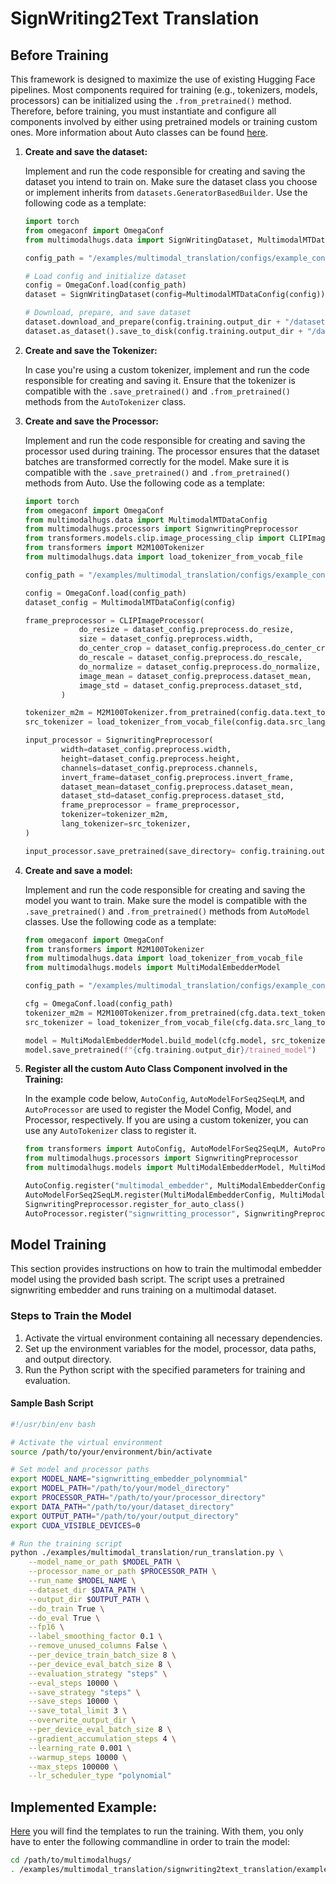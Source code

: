 # SignWriting2Text Translation

## Before Training

This framework is designed to maximize the use of existing Hugging Face pipelines. Most components required for training (e.g., tokenizers, models, processors) can be initialized using the `.from_pretrained()` method. Therefore, before training, you must instantiate and configure all components involved by either using pretrained models or training custom ones. More information about Auto classes can be found [here](https://huggingface.co/docs/transformers/model_doc/auto).

1. **Create and save the dataset:**

    Implement and run the code responsible for creating and saving the dataset you intend to train on. Make sure the dataset class you choose or implement inherits from `datasets.GeneratorBasedBuilder`. Use the following code as a template:

    ```python
    import torch
    from omegaconf import OmegaConf
    from multimodalhugs.data import SignWritingDataset, MultimodalMTDataConfig

    config_path = "/examples/multimodal_translation/configs/example_config.yaml"

    # Load config and initialize dataset
    config = OmegaConf.load(config_path)
    dataset = SignWritingDataset(config=MultimodalMTDataConfig(config))

    # Download, prepare, and save dataset
    dataset.download_and_prepare(config.training.output_dir + "/datasets")
    dataset.as_dataset().save_to_disk(config.training.output_dir + "/datasets")
    ```

2. **Create and save the Tokenizer:**

    In case you're using a custom tokenizer, implement and run the code responsible for creating and saving it. Ensure that the tokenizer is compatible with the `.save_pretrained()` and `.from_pretrained()` methods from the `AutoTokenizer` class.

2. **Create and save the Processor:**

    Implement and run the code responsible for creating and saving the processor used during training. The processor ensures that the dataset batches are transformed correctly for the model. Make sure it is compatible with the `.save_pretrained()` and `.from_pretrained()` methods from Auto. Use the following code as a template:

    ```python
    import torch
    from omegaconf import OmegaConf
    from multimodalhugs.data import MultimodalMTDataConfig
    from multimodalhugs.processors import SignwritingPreprocessor
    from transformers.models.clip.image_processing_clip import CLIPImageProcessor
    from transformers import M2M100Tokenizer
    from multimodalhugs.data import load_tokenizer_from_vocab_file

    config_path = "/examples/multimodal_translation/configs/example_config.yaml"

    config = OmegaConf.load(config_path)
    dataset_config = MultimodalMTDataConfig(config)

    frame_preprocessor = CLIPImageProcessor(
                do_resize = dataset_config.preprocess.do_resize,
                size = dataset_config.preprocess.width,
                do_center_crop = dataset_config.preprocess.do_center_crop,
                do_rescale = dataset_config.preprocess.do_rescale,
                do_normalize = dataset_config.preprocess.do_normalize,
                image_mean = dataset_config.preprocess.dataset_mean,
                image_std = dataset_config.preprocess.dataset_std,
            )

    tokenizer_m2m = M2M100Tokenizer.from_pretrained(config.data.text_tokenizer_path)
    src_tokenizer = load_tokenizer_from_vocab_file(config.data.src_lang_tokenizer_path)

    input_processor = SignwritingPreprocessor(
            width=dataset_config.preprocess.width,
            height=dataset_config.preprocess.height,
            channels=dataset_config.preprocess.channels,
            invert_frame=dataset_config.preprocess.invert_frame,
            dataset_mean=dataset_config.preprocess.dataset_mean,
            dataset_std=dataset_config.preprocess.dataset_std,
            frame_preprocessor = frame_preprocessor,
            tokenizer=tokenizer_m2m,
            lang_tokenizer=src_tokenizer,
    )

    input_processor.save_pretrained(save_directory= config.training.output_dir + "/signwriting_processor", push_to_hub=False)
    ```

4. **Create and save a model:**

    Implement and run the code responsible for creating and saving the model you want to train. Make sure the model is compatible with the `.save_pretrained()` and `.from_pretrained()` methods from `AutoModel` classes. Use the following code as a template:

    ```python
    from omegaconf import OmegaConf
    from transformers import M2M100Tokenizer
    from multimodalhugs.data import load_tokenizer_from_vocab_file
    from multimodalhugs.models import MultiModalEmbedderModel

    config_path = "/examples/multimodal_translation/configs/example_config.yaml"

    cfg = OmegaConf.load(config_path)
    tokenizer_m2m = M2M100Tokenizer.from_pretrained(cfg.data.text_tokenizer_path)
    src_tokenizer = load_tokenizer_from_vocab_file(cfg.data.src_lang_tokenizer_path)

    model = MultiModalEmbedderModel.build_model(cfg.model, src_tokenizer, tokenizer_m2m)
    model.save_pretrained(f"{cfg.training.output_dir}/trained_model")
    ```


5. **Register all the custom Auto Class Component involved in the Training:**

    In the example code below, `AutoConfig`, `AutoModelForSeq2SeqLM`, and `AutoProcessor` are used to register the Model Config, Model, and Processor, respectively. If you are using a custom tokenizer, you can use any `AutoTokenizer` class to register it.

    ```python
    from transformers import AutoConfig, AutoModelForSeq2SeqLM, AutoProcessor
    from multimodalhugs.processors import SignwritingPreprocessor
    from multimodalhugs.models import MultiModalEmbedderModel, MultiModalEmbedderConfig

    AutoConfig.register("multimodal_embedder", MultiModalEmbedderConfig)
    AutoModelForSeq2SeqLM.register(MultiModalEmbedderConfig, MultiModalEmbedderModel)
    SignwritingPreprocessor.register_for_auto_class()
    AutoProcessor.register("signwritting_processor", SignwritingPreprocessor)
    ```


## Model Training

This section provides instructions on how to train the multimodal embedder model using the provided bash script. The script uses a pretrained signwriting embedder and runs training on a multimodal dataset. 

### Steps to Train the Model

1. Activate the virtual environment containing all necessary dependencies.
2. Set up the environment variables for the model, processor, data paths, and output directory.
3. Run the Python script with the specified parameters for training and evaluation.

#### Sample Bash Script

```bash
#!/usr/bin/env bash

# Activate the virtual environment
source /path/to/your/environment/bin/activate

# Set model and processor paths
export MODEL_NAME="signwritting_embedder_polynommial"
export MODEL_PATH="/path/to/your/model_directory"
export PROCESSOR_PATH="/path/to/your/processor_directory"
export DATA_PATH="/path/to/your/dataset_directory"
export OUTPUT_PATH="/path/to/your/output_directory"
export CUDA_VISIBLE_DEVICES=0

# Run the training script
python ./examples/multimodal_translation/run_translation.py \
    --model_name_or_path $MODEL_PATH \
    --processor_name_or_path $PROCESSOR_PATH \
    --run_name $MODEL_NAME \
    --dataset_dir $DATA_PATH \
    --output_dir $OUTPUT_PATH \
    --do_train True \
    --do_eval True \
    --fp16 \
    --label_smoothing_factor 0.1 \
    --remove_unused_columns False \
    --per_device_train_batch_size 8 \
    --per_device_eval_batch_size 8 \
    --evaluation_strategy "steps" \
    --eval_steps 10000 \
    --save_strategy "steps" \
    --save_steps 10000 \
    --save_total_limit 3 \
    --overwrite_output_dir \
    --per_device_eval_batch_size 8 \
    --gradient_accumulation_steps 4 \
    --learning_rate 0.001 \
    --warmup_steps 10000 \
    --max_steps 100000 \
    --lr_scheduler_type "polynomial"

```

## Implemented Example:

[Here](/example_scripts/) you will find the templates to run the training. With them, you only have to enter the following commandline in order to train the model:

```bash
cd /path/to/multimodalhugs/
. /examples/multimodal_translation/signwriting2text_translation/example_scripts/signbankplus_training.sh
```

